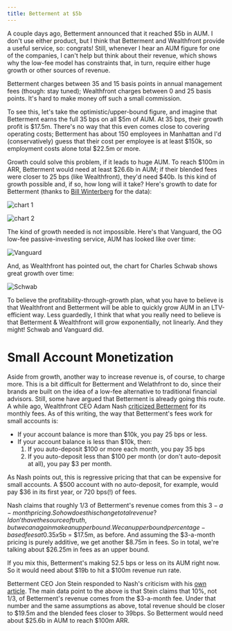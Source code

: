 ```yaml
---
title: Betterment at $5b
---
```


A couple days ago, Betterment announced that it reached $5b in AUM. I don't use either product, but I think that Betterment and Wealthfront provide a useful service, so: congrats! Still, whenever I hear an AUM figure for one of the companies, I can't help but think about their revenue, which shows why the low-fee model has constraints that, in turn, require either huge growth or other sources of revenue.

Betterment charges between 35 and 15 basis points in annual management fees (though: stay tuned); Wealthfront charges between 0 and 25 basis points. It's hard to make money off such a small commission.

To see this, let's take the optimistic/upper-bound figure, and imagine that Betterment earns the full 35 bps on all $5m of AUM. At 35 bps, their growth profit is $17.5m. There's no way that this even comes close to covering operating costs; Betterment has about 150 employees in Manhattan and I'd (conservatively) guess that their cost per employee is at least $150k, so employment costs alone total $22.5m or more.

Growth could solve this problem, if it leads to huge AUM. To reach $100m in ARR, Betterment would need at least $26.6b in AUM; if their blended fees were closer to 25 bps (like Wealthfront), they'd need $40b. Is this kind of growth possible and, if so, how long will it take? Here's growth to date for Betterment (thanks to [Bill Winterberg](http://fppad.com/2015/08/16/wealthfront-and-betterment-aum-growth-chart/) for the data):

![chart 1](http://i.imgur.com/JqUl5Ua.png)

![chart 2](http://i.imgur.com/DWYYvKx.png)

The kind of growth needed is not impossible. Here's that Vanguard, the OG low-fee passive-investing service, AUM has looked like over time:

![Vanguard](https://about.vanguard.com/img_files/who-we-are/remarkable-history/WWA_VAUM.png)

And, as Wealthfront has pointed out, the chart for Charles Schwab shows great growth over time:

![Schwab](https://blog.wealthfront.com/wp-content/uploads/2014/06/2014-06-03_SchwabAssetGrowth.jpg)

To believe the profitability-through-growth plan, what you have to believe is that Wealthfront and Betterment will be able to quickly grow AUM in an LTV-efficient way. Less guardedly, I think that what you really need to believe is that Betterment & Wealthfront will grow exponentially, not linearly. And they might! Schwab and Vanguard did.

# Small Account Monetization

Aside from growth, another way to increase revenue is, of course, to charge more. This is a bit difficult for Betterment and Welathfront to do, since their brands are built on the idea of a low-fee alternative to traditional financial advisors. Still, some have argued that Betterment is already going this route. A while ago, Wealthfront CEO Adam Nash [criticized  Betterment](https://medium.com/@adamnash/it-s-time-to-kill-the-monthly-fee-for-small-accounts-51d37177bfe7#.xwtpu7nff) for its monthly fees. As of this writing, the way that Betterment's fees work for small accounts is:

* If your account balance is more than $10k, you pay 25 bps or less.
* If your account balance is less than $10k, then:
    1. If you auto-deposit $100 or more each month, you pay 35 bps
    2. If you auto-deposit less than $100 per month (or don't auto-deposit at all), you pay $3 per month.

As Nash points out, this is regressive pricing that that can be expensive for small accounts. A $500 account with no auto-deposit, for example, would pay $36 in its first year, or 720 bps(!) of fees.

Nash claims that roughly 1/3 of Betterment's revenue comes from this $3-a-month pricing. So how does this change total revenue? I don't have the source of truth, but we can again make an upper bound. We can upper bound percentage-based fees at 0.35x$5b = $17.5m, as before. And assuming the $3-a-month pricing is purely additive, we get another $8.75m in fees. So in total, we're talking about $26.25m in fees as an upper bound.

If you mix this, Betterment's making 52.5 bps or less on its AUM right now. So it would need about $19b to hit a $100m revenue run rate.

Betterment CEO Jon Stein responded to Nash's criticism with his [own article](https://medium.com/@jonstein/betterment-sets-the-record-straight-d66deb96fad2#.3g3zbi8x3). The main data point to the above is that Stein claims that 10%, not 1/3, of Betterment's revenue comes from the $3-a-month fee. Under that number and the same assumptions as above, total revenue should be closer to $19.5m and the blended fees closer to 39bps. So Betterment would need about $25.6b in AUM to reach $100m ARR.

